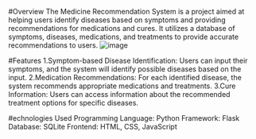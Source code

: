 
#Overview
The Medicine Recommendation System is a project aimed at helping users identify diseases based on symptoms and providing recommendations for medications and cures. It utilizes a database of symptoms, diseases, medications, and treatments to provide accurate recommendations to users.
![image](https://github.com/MeherAska/medicinerecommendation/assets/142344299/6116c4d4-04be-4978-934a-3b9bbd5e27da)

#Features
1.Symptom-based Disease Identification: Users can input their symptoms, and the system will identify possible diseases based on the input.
2.Medication Recommendations: For each identified disease, the system recommends appropriate medications and treatments.
3.Cure Information: Users can access information about the recommended treatment options for specific diseases.

#echnologies Used
Programming Language: Python
Framework: Flask
Database: SQLite
Frontend: HTML, CSS, JavaScript
